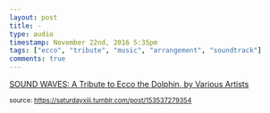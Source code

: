 ```yaml
---
layout: post
title: -
type: audio
timestamp: November 22nd, 2016 5:35pm
tags: ["ecco", "tribute", "music", "arrangement", "soundtrack"]
comments: true
---
```

<a href=" https://href.li/?https://soundwavesecco.bandcamp.com/">
    SOUND WAVES: A Tribute to Ecco the Dolphin, by Various Artists</a>
  
<small>source: https://saturdayxiii.tumblr.com/post/153537279354</small>